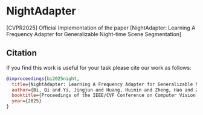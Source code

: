 # NightAdapter
[CVPR2025] Official Implementation of the paper [NightAdapter: Learning A Frequency Adapter for Generalizable Night-time Scene Segmentation]

## Citation

If you find this work is useful for your task please cite our work as follows:

```BibTeX
@inproceedings{bi2025night,
  title={NightAdapter: Learning A Frequency Adapter for Generalizable Night-time Scene Segmentation},
  author={Bi, Qi and Yi, Jingjun and Huang, Huimin and Zheng, Hao and Zhan, Haolan and Huang, Yawen and Li, Yuexiang and Wu, Xian and Zheng, Yefeng},
  booktitle={Proceedings of the IEEE/CVF Conference on Computer Vision and Pattern Recognition},
  year={2025}
}
```

